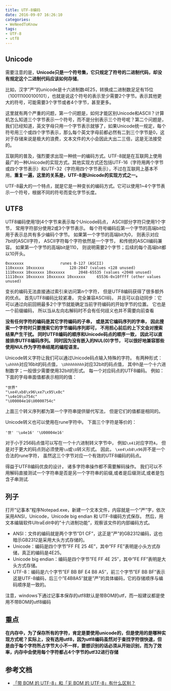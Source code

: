 ```yaml
---
title: UTF-8编码
date: 2016-09-07 16:26:10
categories: 
- WeNeedToKnow
tags:
- UTF-8
- utf8
---
```


## Unicode

需要注意的是，**Unicode只是一个符号集，它只规定了符号的二进制代码，却没有规定这个二进制代码应该如何存储**。

比如，汉字”严”的unicode是十六进制数4E25，转换成二进制数足足有15位（100111000100101），也就是说这个符号的表示至少需要2个字节。表示其他更大的符号，可能需要3个字节或者4个字节，甚至更多。

这里就有两个严重的问题，第一个问题是，如何才能区别Unicode和ASCII？计算机怎么知道三个字节表示一个符号，而不是分别表示三个符号呢？第二个问题是，我们已经知道，英文字母只用一个字节表示就够了，如果Unicode统一规定，每个符号用三个或四个字节表示，那么每个英文字母前都必然有二到三个字节是0，这对于存储来说是极大的浪费，文本文件的大小会因此大出二三倍，这是无法接受的。

互联网的普及，强烈要求出现一种统一的编码方式。UTF-8就是在互联网上使用最广的一种Unicode的实现方式。其他实现方式还包括UTF-16（字符用两个字节或四个字节表示）和UTF-32（字符用四个字节表示），不过在互联网上基本不用。**重复一遍，这里的关系是，UTF-8是Unicode的实现方式之一。**

UTF-8最大的一个特点，就是它是一种变长的编码方式。它可以使用1~4个字节表示一个符号，根据不同的符号而变化字节长度。

<!-- more -->

## UTF8

UTF8编码使用1到4个字节来表示每个Unicode码点， ASCII部分字符只使用1个字节， 常用字符部分使用2或3个字节表示。 每个符号编码后第一个字节的高端bit位用于表示总共有多少编码个字节。 如果第一个字节的高端bit为0， 则表示对应7bit的ASCII字符， ASCII字符每个字符依然是一个字节， 和传统的ASCII编码兼容。 如果第一个字节的高端bit是110， 则说明需要2个字节；后续的每个高端bit都以10开头。 

```
0xxxxxxx 				runes 0-127 (ASCII)
110xxxxx 10xxxxxx 			128-2047 (values <128 unused)
1110xxxx 10xxxxxx 10xxxxxx 		2048-65535 (values <2048 unused)
11110xxx 10xxxxxx 10xxxxxx 10xxxxxx 	65536-0x10ffff (other values unused)
```

变长的编码无法直接通过索引来访问第n个字符， 但是UTF8编码获得了很多额外的优点。 首先UTF8编码比较紧凑， 完全兼容ASCII码， 并且可以自动同步：它可以通过向前回朔最多2个字节就能确定当前字符编码的开始字节的位置。 它也是一个前缀编码， 所以当从左向右解码时不会有任何歧义也并不需要向前查看

**没有任何字符的编码是其它字符编码的子串， 或是其它编码序列的字串， 因此搜索一个字符时只要搜索它的字节编码序列即可， 不用担心前后的上下文会对搜索结果产生干扰。 同时UTF8编码的顺序和Unicode码点的顺序一致， 因此可以直接排序UTF8编码序列。 同时因为没有嵌入的NUL(0)字节， 可以很好地兼容那些使用NUL作为字符串结尾的编程语言。**

Unicode转义字符让我们可以通过Unicode码点输入特殊的字符。 有两种形式：`\uhhhh`对应16bit的码点值， `\Uhhhhhhhh`对应32bit的码点值， 其中h是一个十六进制数字；一般很少需要使用32bit的形式。 每一个对应码点的UTF8编码。 例如：下面的字母串面值都表示相同的值：

```
"世界"
"\xe4\xb8\x96\xe7\x95\x8c"
"\u4e16\u754c"
"\U00004e16\U0000754c"
```

上面三个转义序列都为第一个字符串提供替代写法， 但是它们的值都是相同的。

Unicode转义也可以使用在rune字符中。 下面三个字符是等价的：

```
'世' '\u4e16' '\U00004e16'
```

对于小于256码点值可以写在一个十六进制转义字节中， 例如`\x41`对应字符`A`， 但是对于更大的码点则必须使用`\u`或`\U`转义形式。 因此， `\xe4\xb8\x96`并不是一个合法的rune字符， 虽然这三个字节对应一个有效的UTF8编码的码点。

得益于UTF8编码优良的设计， 诸多字符串操作都不需要解码操作。 我们可以不用解码直接测试一个字符串是否是另一个字符串的前缀,或者是后缀测试,或者是包含子串测试.

## 列子

打开”记事本”程序Notepad.exe，新建一个文本文件，内容就是一个”严”字，依次采用ANSI，Unicode，Unicode big endian 和 UTF-8编码方式保存。
然后，用文本编辑软件UltraEdit中的”十六进制功能”，观察该文件的内部编码方式。
- ANSI：文件的编码就是两个字节”D1 CF”，这正是”严”的GB2312编码，这也暗示GB2312是采用大头方式存储的。
- Unicode：编码是四个字节”FF FE 25 4E”，其中”FF FE”表明是小头方式存储，真正的编码是4E25。
- Unicode big endian：编码是四个字节”FE FF 4E 25″，其中”FE FF”表明是大头方式存储。
- UTF-8：编码是六个字节”EF BB BF E4 B8 A5″，前三个字节”EF BB BF”表示这是UTF-8编码，后三个”E4B8A5″就是”严”的具体编码，它的存储顺序与编码顺序是一致的。

注意，windows下通过记事本保存的utf8默认是带BOM的utf，而一般建议都是使用不带BOM的utf8编码

## 重点

**在内存中，为了保存所有的字符，肯定是要使用unicode的，但是使用的是哪种实现方式呢？实际上，没有选用utf8，因为utf8编码虽然对于查找字符很快速，但是由于每个字符所占字节大小不一样，要想识别的话必须从开始识别，而为了效率，内存中会使用每个字符都占4个字节的utf32进行存储**

## 参考文档

- [「带 BOM 的 UTF-8」和「无 BOM 的 UTF-8」有什么区别？](https://www.zhihu.com/question/20167122)